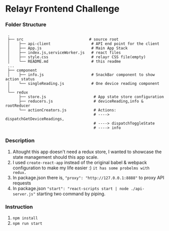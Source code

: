 
# Relayr Frontend Challenge

### Folder Structure

     .
     ├── src                             # source root
     │    ├── api-client                  # API end point for the client
     │    ├── App.js                      # Main App Stack
     │    ├── index.js,serviceWorker.js   # react files
     │    ├── style.css                   # relayr CSS file(empty)
     │    └── README.md                   # this readme
     ...
     ├── component
     │    ├── info.js                     # SnackBar component to show action status
     │    └── singleReading.js            # One device reading component  
     │
     └── redux
          ├── store.js                     # App state store configuration
          ├── reducers.js                  # deviceReading,info & rootReducer
          └── actionCreators.js            # Actions: 
                                           # ----> dispatchGetDeviceReadings,
                                           # ----> dispatchToggleState
                                           # ----> info

### Description

1. Altought this app doesn't need a redux store, I wanted to showcase the state management should this app scale.
2. I used `create-react-app` instead of the original babel & webpack configuration to make my life easier :) `it has some probelms with redux.`
3. In package.json there is, `"proxy": "http://127.0.0.1:8888"` to proxy API requests
4. In package.json `"start": "react-scripts start | node ./api-server.js"` starting two command by piping.

### Instruction

1. `npm install`
2. `npm run start`
